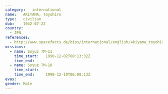 ```yaml
---
category:	international
name:	AKIYAMA, Toyohiro
type:	civilian
dob:	1942-07-22
country:
  - JPN
references:
  - http://www.spacefacts.de/bios/international/english/akiyama_toyohiro.htm
missions:
  - name: Soyuz TM-11
    time_start:   1990-12-02T08:13:32Z
    time_end:     
  - name: Soyuz TM-10
    time_start:   
    time_end:     1990-12-10T06:08:13Z
evas:
gender:	Male
---
```

